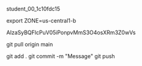 student_00_1c10fdc15

export ZONE=us-central1-b



AIzaSyBQFlcPuV05iPonpvMmS3O4osXRm3Z0wVs

git pull origin main


git add .
git commit -m "Message"
git push